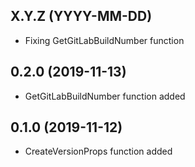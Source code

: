 ## X.Y.Z (YYYY-MM-DD)

- Fixing GetGitLabBuildNumber function

## 0.2.0 (2019-11-13)

- GetGitLabBuildNumber function added

## 0.1.0 (2019-11-12)

- CreateVersionProps function added